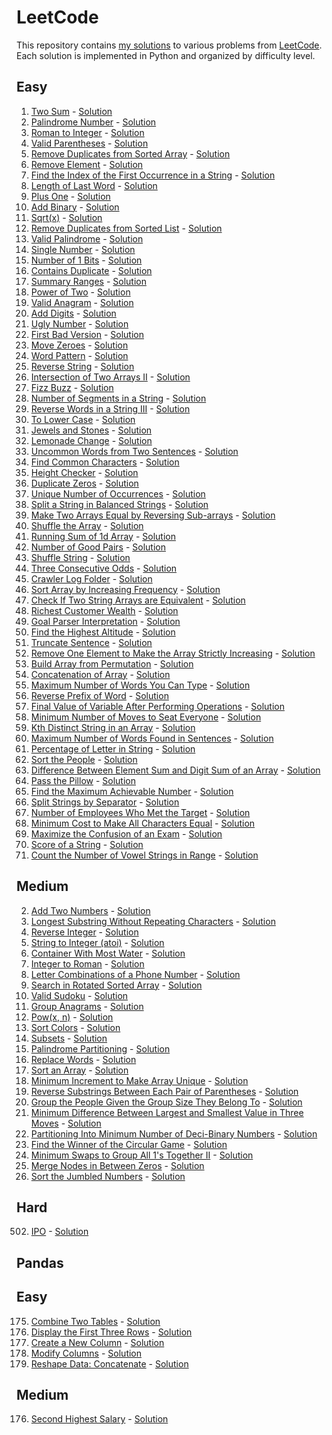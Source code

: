 # LeetCode
This repository contains [my solutions](https://leetcode.com/u/maxzbox/) to various problems from [LeetCode](https://leetcode.com/). Each solution is implemented in Python and organized by difficulty level.

## Easy
1. [Two Sum](https://leetcode.com/problems/two-sum) - [Solution](https://github.com/NazarovMM/LeetCode/blob/main/1.py)
9. [Palindrome Number](https://leetcode.com/problems/palindrome-number) - [Solution](https://github.com/NazarovMM/LeetCode/blob/main/9.py)
13. [Roman to Integer](https://leetcode.com/problems/roman-to-integer) - [Solution](https://github.com/NazarovMM/LeetCode/blob/main/13.py)
20. [Valid Parentheses](https://leetcode.com/problems/valid-parentheses) - [Solution](https://github.com/NazarovMM/LeetCode/blob/main/20.py)
26. [Remove Duplicates from Sorted Array](https://leetcode.com/problems/remove-duplicates-from-sorted-array) - [Solution](https://github.com/NazarovMM/LeetCode/blob/main/26.py)
27. [Remove Element](https://leetcode.com/problems/remove-element) - [Solution](https://github.com/NazarovMM/LeetCode/blob/main/27.py)
28. [Find the Index of the First Occurrence in a String](https://leetcode.com/problems/find-the-index-of-the-first-occurrence-in-a-string) - [Solution](https://github.com/NazarovMM/LeetCode/blob/main/28.py)
58. [Length of Last Word](https://leetcode.com/problems/length-of-last-word) - [Solution](https://github.com/NazarovMM/LeetCode/blob/main/58.py)
66. [Plus One](https://leetcode.com/problems/plus-one) - [Solution](https://github.com/NazarovMM/LeetCode/blob/main/66.py)
67. [Add Binary](https://leetcode.com/problems/add-binary) - [Solution](https://github.com/NazarovMM/LeetCode/blob/main/67.py)
69. [Sqrt(x)](https://leetcode.com/problems/sqrtx) - [Solution](https://github.com/NazarovMM/LeetCode/blob/main/69.py)
83. [Remove Duplicates from Sorted List](https://leetcode.com/problems/remove-duplicates-from-sorted-list) - [Solution](https://github.com/NazarovMM/LeetCode/blob/main/83.py)
125. [Valid Palindrome](https://leetcode.com/problems/valid-palindrome) - [Solution](https://github.com/NazarovMM/LeetCode/blob/main/125.py)
136. [Single Number](https://leetcode.com/problems/single-number) - [Solution](https://github.com/NazarovMM/LeetCode/blob/main/136.py)
191. [Number of 1 Bits](https://leetcode.com/problems/number-of-1-bits/description/) - [Solution](https://github.com/NazarovMM/LeetCode/blob/main/191.py)
217. [Contains Duplicate](https://leetcode.com/problems/contains-duplicate) - [Solution](https://github.com/NazarovMM/LeetCode/blob/main/217.py)
228. [Summary Ranges](https://leetcode.com/problems/summary-ranges) - [Solution](https://github.com/NazarovMM/LeetCode/blob/main/228.py)
231. [Power of Two](https://leetcode.com/problems/power-of-two) - [Solution](https://github.com/NazarovMM/LeetCode/blob/main/231.py)
242. [Valid Anagram](https://leetcode.com/problems/valid-anagram) - [Solution](https://github.com/NazarovMM/LeetCode/blob/main/242.py)
258. [Add Digits](https://leetcode.com/problems/add-digits) - [Solution](https://github.com/NazarovMM/LeetCode/blob/main/258.py)
263. [Ugly Number](https://leetcode.com/problems/ugly-number) - [Solution](https://github.com/NazarovMM/LeetCode/blob/main/263.py)
278. [First Bad Version](https://leetcode.com/problems/first-bad-version) - [Solution](https://github.com/NazarovMM/LeetCode/blob/main/278.py)
283. [Move Zeroes](https://leetcode.com/problems/move-zeroes/description/) - [Solution](https://github.com/NazarovMM/LeetCode/blob/main/283.py)
290. [Word Pattern](https://leetcode.com/problems/word-pattern/description) - [Solution](https://github.com/NazarovMM/LeetCode/blob/main/290.py)
344. [Reverse String](https://leetcode.com/problems/reverse-string) - [Solution](https://github.com/NazarovMM/LeetCode/blob/main/344.py)
350. [Intersection of Two Arrays II](https://leetcode.com/problems/intersection-of-two-arrays-ii) - [Solution](https://github.com/NazarovMM/LeetCode/blob/main/350.py)
412. [Fizz Buzz](https://leetcode.com/problems/fizz-buzz) - [Solution](https://github.com/NazarovMM/LeetCode/blob/main/412.py)
434. [Number of Segments in a String](https://leetcode.com/problems/number-of-segments-in-a-string) - [Solution](https://github.com/NazarovMM/LeetCode/blob/main/434.py)
557. [Reverse Words in a String III](https://leetcode.com/problems/reverse-words-in-a-string-iii) - [Solution](https://github.com/NazarovMM/LeetCode/blob/main/557.py)
709. [To Lower Case](https://leetcode.com/problems/to-lower-case) - [Solution](https://github.com/NazarovMM/LeetCode/blob/main/709.py)
771. [Jewels and Stones](https://leetcode.com/problems/jewels-and-stones) - [Solution](https://github.com/NazarovMM/LeetCode/blob/main/771.py)
860. [Lemonade Change](https://leetcode.com/problems/lemonade-change) - [Solution](https://github.com/NazarovMM/LeetCode/blob/main/860.py)
884. [Uncommon Words from Two Sentences](https://leetcode.com/problems/uncommon-words-from-two-sentences) - [Solution](https://github.com/NazarovMM/LeetCode/blob/main/884.py)
1002. [Find Common Characters](https://leetcode.com/problems/find-common-characters) - [Solution](https://github.com/NazarovMM/LeetCode/blob/main/1002.py)
1051. [Height Checker](https://leetcode.com/problems/height-checker) - [Solution](https://github.com/NazarovMM/LeetCode/blob/main/1051.py)
1089. [Duplicate Zeros](https://leetcode.com/problems/duplicate-zeros) - [Solution](https://github.com/NazarovMM/LeetCode/blob/main/1089.py)
1207. [Unique Number of Occurrences](https://leetcode.com/problems/unique-number-of-occurrences) - [Solution](https://github.com/NazarovMM/LeetCode/blob/main/1207.py)
1221. [Split a String in Balanced Strings](https://leetcode.com/problems/split-a-string-in-balanced-strings) - [Solution](https://github.com/NazarovMM/LeetCode/blob/main/1221.py)
1460. [Make Two Arrays Equal by Reversing Sub-arrays](https://leetcode.com/problems/make-two-arrays-equal-by-reversing-sub-arrays) - [Solution](https://github.com/NazarovMM/LeetCode/blob/main/1460.py)
1470. [Shuffle the Array](https://leetcode.com/problems/shuffle-the-array) - [Solution](https://github.com/NazarovMM/LeetCode/blob/main/1470.py)
1480. [Running Sum of 1d Array](https://leetcode.com/problems/running-sum-of-1d-array) - [Solution](https://github.com/NazarovMM/LeetCode/blob/main/1480.py)
1512. [Number of Good Pairs](https://leetcode.com/problems/number-of-good-pairs) - [Solution](https://github.com/NazarovMM/LeetCode/blob/main/1512.py)
1528. [Shuffle String](https://leetcode.com/problems/shuffle-string) - [Solution](https://github.com/NazarovMM/LeetCode/blob/main/1528.py)
1550. [Three Consecutive Odds](https://leetcode.com/problems/three-consecutive-odds) - [Solution](https://github.com/NazarovMM/LeetCode/blob/main/1550.py)
1598. [Crawler Log Folder](https://leetcode.com/problems/crawler-log-folder) - [Solution](https://github.com/NazarovMM/LeetCode/blob/main/1598.py)
1636. [Sort Array by Increasing Frequency](https://leetcode.com/problems/sort-array-by-increasing-frequency) - [Solution](https://github.com/NazarovMM/LeetCode/blob/main/1636.py)
1662. [Check If Two String Arrays are Equivalent](https://leetcode.com/problems/check-if-two-string-arrays-are-equivalent) - [Solution](https://github.com/NazarovMM/LeetCode/blob/main/1662.py)
1672. [Richest Customer Wealth](https://leetcode.com/problems/richest-customer-wealth) - [Solution](https://github.com/NazarovMM/LeetCode/blob/main/1672.py)
1678. [Goal Parser Interpretation](https://leetcode.com/problems/goal-parser-interpretation) - [Solution](https://github.com/NazarovMM/LeetCode/blob/main/1678.py)
1732. [Find the Highest Altitude](https://leetcode.com/problems/find-the-highest-altitude) - [Solution](https://github.com/NazarovMM/LeetCode/blob/main/1732.py)
1816. [Truncate Sentence](https://leetcode.com/problems/truncate-sentence) - [Solution](https://github.com/NazarovMM/LeetCode/blob/main/1816.py)
1909. [Remove One Element to Make the Array Strictly Increasing](https://leetcode.com/problems/remove-one-element-to-make-the-array-strictly-increasing) - [Solution](https://github.com/NazarovMM/LeetCode/blob/main/1909.py)
1920. [Build Array from Permutation](https://leetcode.com/problems/build-array-from-permutation) - [Solution](https://github.com/NazarovMM/LeetCode/blob/main/1920.py)
1929. [Concatenation of Array](https://leetcode.com/problems/concatenation-of-array) - [Solution](https://github.com/NazarovMM/LeetCode/blob/main/1929.py)
1935. [Maximum Number of Words You Can Type](https://leetcode.com/problems/maximum-number-of-words-you-can-type) - [Solution](https://github.com/NazarovMM/LeetCode/blob/main/1935.py)
2000. [Reverse Prefix of Word](https://leetcode.com/problems/reverse-prefix-of-word) - [Solution](https://github.com/NazarovMM/LeetCode/blob/main/2000.py)
2011. [Final Value of Variable After Performing Operations](https://leetcode.com/problems/final-value-of-variable-after-performing-operations) - [Solution](https://github.com/NazarovMM/LeetCode/blob/main/2011.py)
2037. [Minimum Number of Moves to Seat Everyone](https://leetcode.com/problems/minimum-number-of-moves-to-seat-everyone) - [Solution](https://github.com/NazarovMM/LeetCode/blob/main/2037.py)
2053. [Kth Distinct String in an Array](https://leetcode.com/problems/kth-distinct-string-in-an-array) - [Solution](https://github.com/NazarovMM/LeetCode/blob/main/2053.py)
2114. [Maximum Number of Words Found in Sentences](https://leetcode.com/problems/maximum-number-of-words-found-in-sentences) - [Solution](https://github.com/NazarovMM/LeetCode/blob/main/2114.py)
2278. [Percentage of Letter in String](https://leetcode.com/problems/percentage-of-letter-in-string) - [Solution](https://github.com/NazarovMM/LeetCode/blob/main/2278.py)
2418. [Sort the People](https://leetcode.com/problems/sort-the-people) - [Solution](https://github.com/NazarovMM/LeetCode/blob/main/2418.py)
2535. [Difference Between Element Sum and Digit Sum of an Array](https://leetcode.com/problems/difference-between-element-sum-and-digit-sum-of-an-array) - [Solution](https://github.com/NazarovMM/LeetCode/blob/main/2535.py)
2582. [Pass the Pillow](https://leetcode.com/problems/pass-the-pillow) - [Solution](https://github.com/NazarovMM/LeetCode/blob/main/2582.py)
2759. [Find the Maximum Achievable Number](https://leetcode.com/problems/find-the-maximum-achievable-number) - [Solution](https://github.com/NazarovMM/LeetCode/blob/main/2759.py)
2788. [Split Strings by Separator](https://leetcode.com/problems/split-strings-by-separator) - [Solution](https://github.com/NazarovMM/LeetCode/blob/main/2788.py)
2798. [Number of Employees Who Met the Target](https://leetcode.com/problems/number-of-employees-who-met-the-target) - [Solution](https://github.com/NazarovMM/LeetCode/blob/main/2798.py)
2942. [Minimum Cost to Make All Characters Equal](https://leetcode.com/problems/minimum-cost-to-make-all-characters-equal) - [Solution](https://github.com/NazarovMM/LeetCode/blob/main/2942.py)
3024. [Maximize the Confusion of an Exam](https://leetcode.com/problems/maximize-the-confusion-of-an-exam) - [Solution](https://github.com/NazarovMM/LeetCode/blob/main/3024.py)
3110. [Score of a String](https://leetcode.com/problems/score-of-a-string) - [Solution](https://github.com/NazarovMM/LeetCode/blob/main/3110.py)
3146. [Count the Number of Vowel Strings in Range](https://leetcode.com/problems/count-the-number-of-vowel-strings-in-range) - [Solution](https://github.com/NazarovMM/LeetCode/blob/main/3146.py)

## Medium
2. [Add Two Numbers](https://leetcode.com/problems/add-two-numbers) - [Solution](https://github.com/NazarovMM/LeetCode/blob/main/2.py)
3. [Longest Substring Without Repeating Characters](https://leetcode.com/problems/longest-substring-without-repeating-characters) - [Solution](https://github.com/NazarovMM/LeetCode/blob/main/3.py)
7. [Reverse Integer](https://leetcode.com/problems/reverse-integer) - [Solution](https://github.com/NazarovMM/LeetCode/blob/main/7.py)
8. [String to Integer (atoi)](https://leetcode.com/problems/string-to-integer-atoi) - [Solution](https://github.com/NazarovMM/LeetCode/blob/main/8.py)
11. [Container With Most Water](https://leetcode.com/problems/container-with-most-water) - [Solution](https://github.com/NazarovMM/LeetCode/blob/main/11.py)
12. [Integer to Roman](https://leetcode.com/problems/integer-to-roman) - [Solution](https://github.com/NazarovMM/LeetCode/blob/main/12.py)
17. [Letter Combinations of a Phone Number](https://leetcode.com/problems/letter-combinations-of-a-phone-number) - [Solution](https://github.com/NazarovMM/LeetCode/blob/main/17.py)
33. [Search in Rotated Sorted Array](https://leetcode.com/problems/search-in-rotated-sorted-array) - [Solution](https://github.com/NazarovMM/LeetCode/blob/main/33.py)
36. [Valid Sudoku](https://leetcode.com/problems/valid-sudoku) - [Solution](https://github.com/NazarovMM/LeetCode/blob/main/36.py)
49. [Group Anagrams](https://leetcode.com/problems/group-anagrams) - [Solution](https://github.com/NazarovMM/LeetCode/blob/main/49.py)
50. [Pow(x, n)](https://leetcode.com/problems/powx-n) - [Solution](https://github.com/NazarovMM/LeetCode/blob/main/50.py)
75. [Sort Colors](https://leetcode.com/problems/sort-colors) - [Solution](https://github.com/NazarovMM/LeetCode/blob/main/75.py)
78. [Subsets](https://leetcode.com/problems/subsets) - [Solution](https://github.com/NazarovMM/LeetCode/blob/main/78.py)
131. [Palindrome Partitioning](https://leetcode.com/problems/palindrome-partitioning) - [Solution](https://github.com/NazarovMM/LeetCode/blob/main/131.py)
648. [Replace Words](https://leetcode.com/problems/replace-words) - [Solution](https://github.com/NazarovMM/LeetCode/blob/main/648.py)
912. [Sort an Array](https://leetcode.com/problems/sort-an-array) - [Solution](https://github.com/NazarovMM/LeetCode/blob/main/912.py)
945. [Minimum Increment to Make Array Unique](https://leetcode.com/problems/minimum-increment-to-make-array-unique) - [Solution](https://github.com/NazarovMM/LeetCode/blob/main/945.py)
1190. [Reverse Substrings Between Each Pair of Parentheses](https://leetcode.com/problems/reverse-substrings-between-each-pair-of-parentheses) - [Solution](https://github.com/NazarovMM/LeetCode/blob/main/1190.py)
1282. [Group the People Given the Group Size They Belong To](https://leetcode.com/problems/group-the-people-given-the-group-size-they-belong-to) - [Solution](https://github.com/NazarovMM/LeetCode/blob/main/1282.py)
1509. [Minimum Difference Between Largest and Smallest Value in Three Moves](https://leetcode.com/problems/minimum-difference-between-largest-and-smallest-value-in-three-moves) - [Solution](https://github.com/NazarovMM/LeetCode/blob/main/1509.py)
1689. [Partitioning Into Minimum Number of Deci-Binary Numbers](https://leetcode.com/problems/partitioning-into-minimum-number-of-deci-binary-numbers) - [Solution](https://github.com/NazarovMM/LeetCode/blob/main/1689.py)
1823. [Find the Winner of the Circular Game](https://leetcode.com/problems/find-the-winner-of-the-circular-game) - [Solution](https://github.com/NazarovMM/LeetCode/blob/main/1823.py)
2134. [Minimum Swaps to Group All 1's Together II](https://leetcode.com/problems/minimum-swaps-to-group-all-1s-together-ii) - [Solution](https://github.com/NazarovMM/LeetCode/blob/main/2134.py)
2181. [Merge Nodes in Between Zeros](https://leetcode.com/problems/merge-nodes-in-between-zeros) - [Solution](https://github.com/NazarovMM/LeetCode/blob/main/2181.py)
2191. [Sort the Jumbled Numbers](https://leetcode.com/problems/sort-the-jumbled-numbers) - [Solution](https://github.com/NazarovMM/LeetCode/blob/main/2191.py)

## Hard
502. [IPO](https://leetcode.com/problems/ipo) - [Solution](https://github.com/NazarovMM/LeetCode/blob/main/502.py)


## Pandas
## Easy
175. [Combine Two Tables](https://leetcode.com/problems/combine-two-tables) - [Solution](https://github.com/NazarovMM/LeetCode/blob/main/175.py)
2879. [Display the First Three Rows](https://leetcode.com/problems/display-the-first-three-rows) - [Solution](https://github.com/NazarovMM/LeetCode/blob/main/2879.py)
2881. [Create a New Column](https://leetcode.com/problems/create-a-new-column/) - [Solution](https://github.com/NazarovMM/LeetCode/blob/main/2881.py)
2884. [Modify Columns](https://leetcode.com/problems/modify-columns) - [Solution](https://github.com/NazarovMM/LeetCode/blob/main/2884.py)
2888. [Reshape Data: Concatenate](https://leetcode.com/problems/reshape-data-concatenate) - [Solution](https://github.com/NazarovMM/LeetCode/blob/main/2888.py)


## Medium
176. [Second Highest Salary](https://leetcode.com/problems/second-highest-salary) - [Solution](https://github.com/NazarovMM/LeetCode/blob/main/176.py)